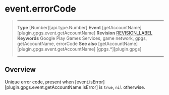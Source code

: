 # event.errorCode

> --------------------- ------------------------------------------------------------------------------------------
> __Type__              [Number][api.type.Number]
> __Event__             [getAccountName][plugin.gpgs.event.getAccountName]
> __Revision__          [REVISION_LABEL](REVISION_URL)
> __Keywords__          Google Play Games Services, game network, gpgs, getAccountName, errorCode
> __See also__          [getAccountName][plugin.gpgs.event.getAccountName]
>						[gpgs.*][plugin.gpgs]
> --------------------- ------------------------------------------------------------------------------------------

## Overview

Unique error code, present when [event.isError][plugin.gpgs.event.getAccountName.isError] is `true`, `nil` otherwise.

